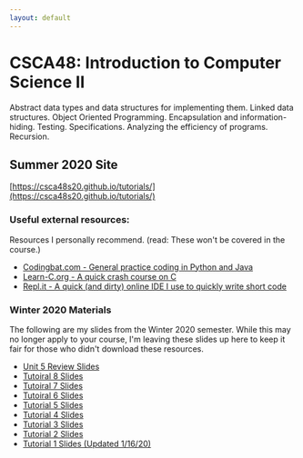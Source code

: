 ```yaml
---
layout: default
---
```


# CSCA48: Introduction to Computer Science II

Abstract data types and data structures for implementing them. Linked data structures. Object Oriented Programming. Encapsulation and information-hiding. Testing. Specifications. Analyzing the efficiency of programs. Recursion.

## Summer 2020 Site

[https://csca48s20.github.io/tutorials/](https://csca48s20.github.io/tutorials/)

### Useful external resources:

Resources I personally recommend. (read: These won't be covered in the course.)

*   [Codingbat.com - General practice coding in Python and Java](https://codingbat.com/python)
*   [Learn-C.org - A quick crash course on C](https://www.learn-c.org/)
*   [Repl.it - A quick (and dirty) online IDE I use to quickly write short code](https://repl.it/languages/c)

### Winter 2020 Materials

The following are my slides from the Winter 2020 semester. While this may no longer apply to your course, I'm leaving these slides up here to keep it fair for those who didn't download these resources.

*   [Unit 5 Review Slides](https://drive.google.com/file/d/1HyyRqHu9yElwcES-Fh5A31PfGmqX3yOn/view?usp=sharing)
*   [Tutoiral 8 Slides](https://docs.google.com/presentation/d/1Fn_BPXeCyH-TZOZuRoLlynl12pZwLSQV8Rx8qwESV_I/edit?usp=sharing)
*   [Tutoiral 7 Slides](https://docs.google.com/presentation/d/1egPt24OtFC-nN2N5pv7a0AqKDE_FAZ3CJhXML7bzcE0/edit?usp=sharing)
*   [Tutoiral 6 Slides](https://docs.google.com/presentation/d/1aY0LlTUbI88K7Dvm3OY1iTJzu9CuUvpwuRpN8-ogHfc/edit?usp=sharing)
*   [Tutorial 5 Slides](https://docs.google.com/presentation/d/1aAGHS6vIA2hgWxDX8QGwop5BNpVT-GNOCdsl0pf92EI/edit?usp=sharing)
*   [Tutorial 4 Slides](https://docs.google.com/presentation/d/1iD9PLKfKkzPLBDRj335Wa77dJQ5WcHZHceNLY3H0_LU/edit?usp=sharing)
*   [Tutorial 3 Slides](https://docs.google.com/presentation/d/1m6VDSzf2LJZrcbEbDUtLYQ5Mml76ALhBT-x1rQ_MLFs/edit?usp=sharing)
*   [Tutorial 2 Slides](https://docs.google.com/presentation/d/10YSE_OE9KGFSJf4I5OXe6ocJG_3cw_UEEPfH4QiBJ1w/edit?usp=sharing)
*   [Tutorial 1 Slides (Updated 1/16/20)](https://docs.google.com/presentation/d/1n9EvrB7oYZbjV5hqc7FSEAoWsqyoJ_PtCyDEJKmSLHU/edit?usp=sharing)

